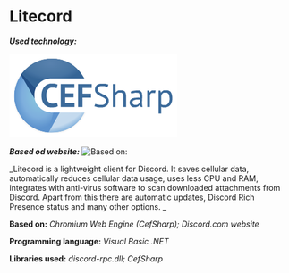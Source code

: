 # Litecord

**_Used technology:_**

![Used technology:](https://github.com/cefsharp/CefSharp/raw/master/logo.png)



**_Based od website:_**
![Based on:](https://lh3.googleusercontent.com/proxy/WWfO5LFDQe1qdsgDjYdtMXtnJuS8azIPGqxdxmb1XLiA-6A3WGITil3QEaCmpxHRWefysxkQCj6alkU4DqPJizUrJ0jNN8a8ycWaDqa8CS6hWg)





_Litecord is a lightweight client for Discord. It saves cellular data, automatically reduces cellular data usage, uses less CPU and RAM, integrates with anti-virus software to scan downloaded attachments from Discord. Apart from this there are automatic updates, Discord Rich Presence status and many other options. _

**Based on:** _Chromium Web Engine (CefSharp); Discord.com website_

**Programming language:** _Visual Basic .NET_

**Libraries used:** _discord-rpc.dll; CefSharp_

